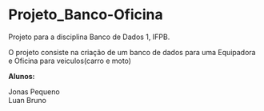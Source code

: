 # Projeto_Banco-Oficina
<p>Projeto para a disciplina Banco de Dados 1, IFPB.</p>
<p>O projeto consiste na criação de um banco de dados para uma Equipadora e Oficina para veiculos(carro e moto)</p>
<strong>Alunos:</strong>
<p>Jonas Pequeno <br> Luan Bruno </p>
